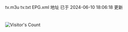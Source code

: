 tv.m3u  tv.txt  EPG.xml  地址 已于 2024-06-10 18:06:18 更新
#
![Visitor's Count](https://komarev.com/ghpvc/?username=pxiptv&color=brightgreen)
